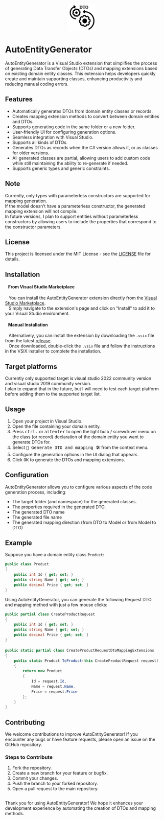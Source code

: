 <p align="center">
  <img  src="/AutoEntityGenerator.Manifest/AutoEntityGenerator.png" />
</p>

# AutoEntityGenerator

AutoEntityGenerator is a Visual Studio extension that simplifies the process of generating Data Transfer Objects (DTOs) and mapping extensions based on existing domain entity classes.
This extension helps developers quickly create and maintain supporting classes, enhancing productivity and reducing manual coding errors.

## Features

- Automatically generates DTOs from domain entity classes or records.
- Creates mapping extension methods to convert between domain entities and DTOs.
- Supports generating code in the same folder or a new folder.
- User-friendly UI for configuring generation options.
- Seamless integration with Visual Studio.
- Supports all kinds of DTOs.
- Generates DTOs as records when the C# version allows it, or as classes for older versions.
- All generated classes are partial, allowing users to add custom code while still maintaining the ability to re-generate if needed.
- Supports generic types and generic constraints.

## Note

Currently, only types with parameterless constructors are supported for mapping generation.  
If the model doesn't have a parameterless constructor, the generated mapping extension will not compile.  
In future versions, I plan to support entities without parameterless constructors by allowing users to include the properties that correspond to the constructor parameters.  

## License

This project is licensed under the MIT License - see the [LICENSE](/AutoEntityGenerator.Manifest/LICENSE.txt) file for details.


## Installation

#### &nbsp;&nbsp; From Visual Studio Marketplace

&nbsp;&nbsp; You can install the AutoEntityGenerator extension directly from the [Visual Studio Marketplace](https://marketplace.visualstudio.com/items?itemName=ZoharPeled.AutoEntityGenerator).  
&nbsp;&nbsp; Simply navigate to the extension's page and click on "Install" to add it to your Visual Studio environment.

#### &nbsp;&nbsp; Manual Installation

&nbsp;&nbsp; Alternatively, you can install the extension by downloading the `.vsix` file from the latest [release](https://github.com/Peled-Zohar/AutoEntityGenerator/releases).  
&nbsp;&nbsp; Once downloaded, double-click the `.vsix` file and follow the instructions in the VSIX installer to complete the installation.

## Target platforms

Currently only supported target is visual studio 2022 community version and visual studio 2019 community version.  
I plan to expand that in the future, but I will need to test each target platform before adding them to the supported target list.

## Usage

1. Open your project in Visual Studio.
2. Open the file containing your domain entity.
3. Press <kbd>ctrl</kbd><kbd>.</kbd> or <kbd>alt</kbd><kbd>enter</kbd> to open the light bulb / screwdriver menu on the class (or record) declaration of the domain entity you want to generate DTOs for.
5. Select <kbd>🔧 Generate DTO and mapping 🛠️</kbd> from the context menu.
6. Configure the generation options in the UI dialog that appears.
7. Click <kbd>OK</kbd> to generate the DTOs and mapping extensions.

## Configuration

AutoEntityGenerator allows you to configure various aspects of the code generation process, including:

- The target folder (and namespace) for the generated classes.
- The properties required in the generated DTO.
- The generated DTO name
- The generated file name
- The generated mapping direction (from DTO to Model or from Model to DTO)

## Example

Suppose you have a domain entity class `Product`:

```csharp
public class Product
{
    public int Id { get; set; }
    public string Name { get; set; }
    public decimal Price { get; set; }
}
```
Using AutoEntityGenerator, you can generate the following Request DTO and mapping method with just a few mouse clicks:

```csharp
public partial class CreateProductRequest
{
    public int Id { get; set; }
    public string Name { get; set; }
    public decimal Price { get; set; }
}

public static partial class CreateProductRequestDtoMappingExtensions
{
    public static Product ToProduct(this CreateProductRequest request)
    {
        return new Product
        {
            Id = request.Id,
            Name = request.Name,
            Price = request.Price
        };
    }
}
```

## Contributing

We welcome contributions to improve AutoEntityGenerator! If you encounter any bugs or have feature requests, please open an issue on the GitHub repository.

### Steps to Contribute
1. Fork the repository.
1. Create a new branch for your feature or bugfix.
1. Commit your changes.
1. Push the branch to your forked repository.
1. Open a pull request to the main repository.

## 

Thank you for using AutoEntityGenerator! We hope it enhances your development experience by automating the creation of DTOs and mapping methods.

